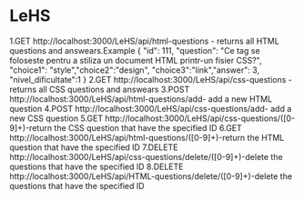 # LeHS

1.GET http://localhost:3000/LeHS/api/html-questions - returns all HTML questions and answears.Example
{
    "id": 111, "question": "Ce tag se foloseste pentru a stiliza un document HTML printr-un fisier CSS?", "choice1": "style","choice2":"design", "choice3":"link","answer": 3, "nivel_dificultate":1
}
2.GET http://localhost:3000/LeHS/api/css-questions - returns all  CSS questions and answears
3.POST http://localhost:3000/LeHS/api/html-questions/add- add a new HTML question
4.POST http://localhost:3000/LeHS/api/css-questions/add- add a new CSS question
5.GET http://localhost:3000/LeHS/api/css-questions/([0-9]+)-return the CSS question that have the specified ID
6.GET http://localhost:3000/LeHS/api/html-questions/([0-9]+)-return the HTML question that have the specified ID
7.DELETE http://localhost:3000/LeHS/api/css-questions/delete/([0-9]+)-delete the questions that have the specified ID
8.DELETE http://localhost:3000/LeHS/api/HTML-questions/delete/([0-9]+)-delete the questions that have the specified ID
